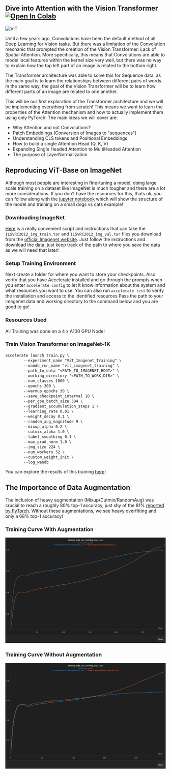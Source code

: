 ## Dive into Attention with the Vision Transformer &nbsp; [![Open In Colab](https://colab.research.google.com/assets/colab-badge.svg)](https://colab.research.google.com/drive/1Mh-yaSWwfTs1UcOdRQjRIvLuj6PU6liZ?usp=sharing)

![ViT](https://github.com/google-research/vision_transformer/raw/main/vit_figure.png)

Until a few years ago, Convolutions have been the default method of all Deep Learning for Vision tasks. But there was a limitation
of the Convolution mechanic that prompted the creation of the Vision Transformer: Lack of Spatial Attention. More specifically, 
this means that Convolutions are able to model local features within the kernel size very well, but there was no way to explain
how the top left part of an image is related to the bottom right. 

The Transformer architecture was able to solve this for Sequence data, as the main goal is to learn the relationships between
different pairs of words. In the same way, the goal of the Vision Transformer will be to learn how different parts of an image
are related to one another. 

This will be our first exploration of the Transformer architecture and we will be implementing everything from scratch!
This means we want to learn the properties of the Attention mechanism and how to actually implement them using only PyTorch!
The main ideas we will cover are:

- Why Attention and not Convolutions?
- Patch Embeddings (Conversion of Images to "sequences")
- Understanding CLS tokens and Positional Embeddings
- How to build a single Attention Head (Q, K, V)
- Expanding Single Headed Attention to MultiHeaded Attention
- The purpose of LayerNormalization

## Reproducing ViT-Base on ImageNet

Although most people are interesting in fine-tuning a model, doing large scale training on a dataset like ImageNet is much tougher and there are a lot more considerations. If you don't have the resources for this, thats ok, you can follow along with the [jupyter notebook](VisionTransformer.ipynb) which will show the structure of the model and training on a small dogs vs cats example!

### Downloading ImageNet

[Here](https://gist.githubusercontent.com/antoinebrl/7d00d5cb6c95ef194c737392ef7e476a/raw/74a1246c9254676e19c106ae67e57c9a174ff5de/prepare.sh) is a really convenient script and instructions that can take the `ILSVRC2012_img_train.tar` and `ILSVRC2012_img_val.tar` files you download from the [official Imagenet website](https://image-net.org/download.php). Just follow the instructions and download the data, just keep track of the path to where you save the data as we will need that later!

### Setup Training Environment
 Next create a folder for where you want to store your checkpoints. Also verify that you have Accelerate installed and go through the prompts when you enter ```accelerate config``` to let it know information about the system and what resources you want to use. You can also run ``accelerate test`` to verify the installation and access to the identified resources Pass the path to your imagenet data and working directory to the command below and you are good to go!

### Resources Used 
All Training was done on a 4 x A100 GPU Node! 


### Train Vision Transformer on ImageNet-1K
```
accelerate launch train.py \
        --experiment_name "ViT_Imagenet_Training" \
        --wandb_run_name "vit_imagenet_training" \
        --path_to_data "<PATH_TO_IMAGENET_ROOT>" \
        --working_directory "<PATH_TO_WORK_DIR>" \
        --num_classes 1000 \
        --epochs 300 \
        --warmup_epochs 30 \
        --save_checkpoint_interval 10 \
        --per_gpu_batch_size 384 \
        --gradient_accumulation_steps 1 \
        --learning_rate 0.01 \
        --weight_decay 0.1 \
        --random_aug_magnitude 9 \
        --mixup_alpha 0.2 \
        --cutmix_alpha 1.0 \
        --label_smoothing 0.1 \
        --max_grad_norm 1.0 \
        --img_size 224 \
        --num_workers 32 \
        --custom_weight_init \
        --log_wandb
```

You can explore the results of this training [here](https://api.wandb.ai/links/exploratorydataadventure/ymofxjnk)!

## The Importance of Data Augmentation

The inclusion of heavy augmentation (Mixup/Cutmix/RandomAug) was crucial to reach a roughly 80% top-1 accuracy, just shy of the 81% [reported by PyTorch](https://pytorch.org/vision/main/models/generated/torchvision.models.vit_b_16.html#torchvision.models.vit_b_16). Without these augmentations, we see heavy overfitting and only a 68% top-1 accuracy!

### Training Curve With Augmentation
![image](imgs/training_curve_waug.png)

### Training Curve Without Augmentation
![image](imgs/training_curve_noaug.png)





